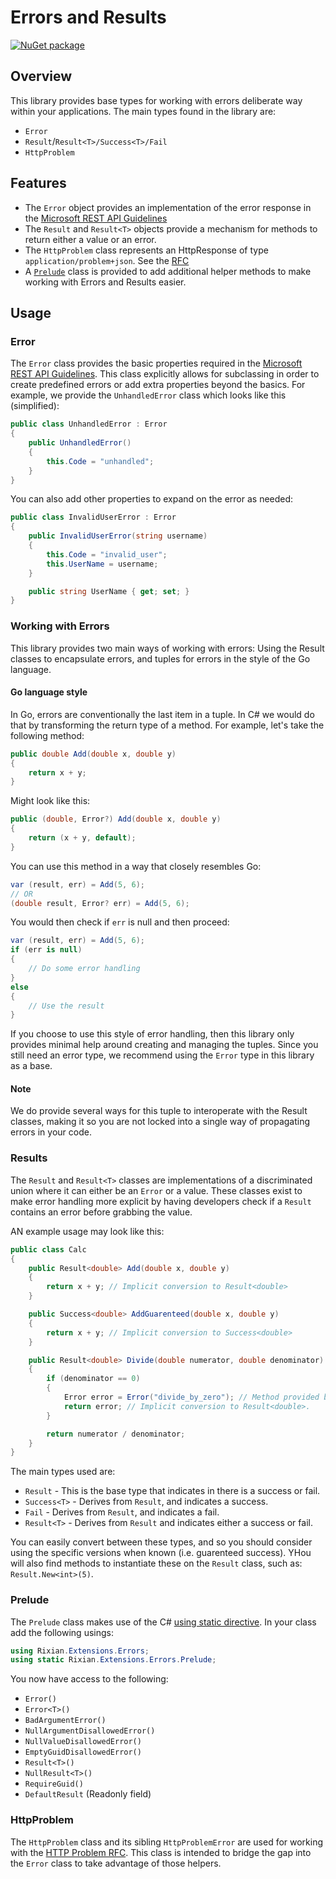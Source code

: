 # Errors and Results

[![NuGet package](https://img.shields.io/nuget/v/Rixian.Extensions.Errors.svg)](https://nuget.org/packages/Rixian.Extensions.Errors)

## Overview

This library provides base types for working with errors deliberate way within your applications. The main types found in the library are:

-  `Error`
-  `Result`/`Result<T>/Success<T>/Fail`
-  `HttpProblem`

## Features

-  The `Error` object provides an implementation of the error response in the [Microsoft REST API Guidelines](https://github.com/microsoft/api-guidelines/blob/vNext/Guidelines.md#errorresponse--object)
-  The `Result` and `Result<T>` objects provide a mechanism for methods to return either a value or an error.
-  The `HttpProblem` class represents an HttpResponse of type `application/problem+json`. See the [RFC](https://tools.ietf.org/html/rfc7807)
-  A [`Prelude`](#prelude) class is provided to add additional helper methods to make working with Errors and Results easier.

## Usage

### Error

The `Error` class provides the basic properties required in the [Microsoft REST API Guidelines](https://github.com/microsoft/api-guidelines/blob/vNext/Guidelines.md#errorresponse--object). This class explicitly allows for subclassing in order to create predefined errors or add extra properties beyond the basics. For example, we provide the `UnhandledError` class which looks like this (simplified):

```csharp
public class UnhandledError : Error
{
    public UnhandledError()
    {
        this.Code = "unhandled";
    }
}
```

You can also add other properties to expand on the error as needed:

```csharp
public class InvalidUserError : Error
{
    public InvalidUserError(string username)
    {
        this.Code = "invalid_user";
        this.UserName = username;
    }

    public string UserName { get; set; }
}
```

### Working with Errors

This library provides two main ways of working with errors: Using the Result classes to encapsulate errors, and tuples for errors in the style of the Go language.

#### Go language style

In Go, errors are conventionally the last item in a tuple. In C# we would do that by transforming the return type of a method. For example, let's take the following method:
```csharp
public double Add(double x, double y)
{
    return x + y;
}
```

Might look like this:
```csharp
public (double, Error?) Add(double x, double y)
{
	return (x + y, default);
}
```

You can use this method in a way that closely resembles Go:
```csharp
var (result, err) = Add(5, 6);
// OR
(double result, Error? err) = Add(5, 6);
```

You would then check if `err` is null and then proceed:
```csharp
var (result, err) = Add(5, 6);
if (err is null)
{
    // Do some error handling
}
else
{
    // Use the result
}
```

If you choose to use this style of error handling, then this library only provides minimal help around creating and managing the tuples. Since you still need an error type, we recommend using the `Error` type in this library as a base.

#### Note
We do provide several ways for this tuple to interoperate with the Result classes, making it so you are not locked into a single way of propagating errors in your code.



### Results

The `Result` and `Result<T>` classes are implementations of a discriminated union where it can either be an `Error` or a value. These classes exist to make error handling more explicit by having developers check if a `Result` contains an error before grabbing the value.

AN example usage may look like this:
```csharp
public class Calc
{
    public Result<double> Add(double x, double y)
    {
        return x + y; // Implicit conversion to Result<double>
    }

    public Success<double> AddGuarenteed(double x, double y)
    {
        return x + y; // Implicit conversion to Success<double>
    }

    public Result<double> Divide(double numerator, double denominator)
    {
        if (denominator == 0)
        {
            Error error = Error("divide_by_zero"); // Method provided by the Prelude class
            return error; // Implicit conversion to Result<double>.
        }

        return numerator / denominator;
    }
}
```

The main types used are:
- `Result` - This is the base type that indicates in there is a success or fail.
- `Success<T>` - Derives from `Result`, and indicates a success.
- `Fail` - Derives from `Result`, and indicates a fail.
- `Result<T>` - Derives from `Result` and indicates either a success or fail.

You can easily convert between these types, and so you should consider using the specific versions when known (i.e. guarenteed success). YHou will also find methods to instantiate these on the `Result` class, such as: `Result.New<int>(5)`.

### Prelude

The `Prelude` class makes use of the C# [using static directive](https://docs.microsoft.com/en-us/dotnet/csharp/language-reference/keywords/using-static). In your class add the following usings:

```csharp
using Rixian.Extensions.Errors;
using static Rixian.Extensions.Errors.Prelude;
```

You now have access to the following:

-  `Error()`
-  `Error<T>()`
-  `BadArgumentError()`
-  `NullArgumentDisallowedError()`
-  `NullValueDisallowedError()`
-  `EmptyGuidDisallowedError()`
-  `Result<T>()`
-  `NullResult<T>()`
-  `RequireGuid()`
-  `DefaultResult` (Readonly field)

### HttpProblem

The `HttpProblem` class and its sibling `HttpProblemError` are used for working with the [HTTP Problem RFC](https://tools.ietf.org/html/rfc7807). This class is intended to bridge the gap into the `Error` class to take advantage of those helpers.

